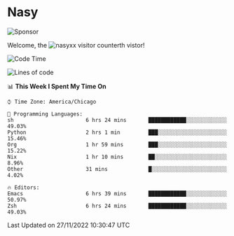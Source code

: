 # Nasy

<!--
<p align="center">
<img height="200" src="https://github-readme-stats.vercel.app/api?username=nasyxx&count_private=true&show_icons=true&theme=dracula&include_all_commits=true"/>
<img height="200" src="https://github-readme-stats.vercel.app/api/top-langs/?username=nasyxx&theme=dracula&hide=html,jupyter+notebook&count_private=true&show_icons=true"/>
</p>

  
----------------
-->

![Sponsor](https://img.shields.io/static/v1.svg?label=Sponsor&message=%E2%9D%A4&logo=GitHub&style=flat&color=pink)
 
Welcome, the ![nasyxx visitor counter](https://count.getloli.com/get/@nasyxx?theme=rule34)th vistor!
 
<!--START_SECTION:waka-->
![Code Time](http://img.shields.io/badge/Code%20Time-2%2C866%20hrs%2038%20mins-blue)

![Lines of code](https://img.shields.io/badge/From%20Hello%20World%20I%27ve%20Written-5%20Million%20lines%20of%20code-blue)

📊 **This Week I Spent My Time On** 

```text
⌚︎ Time Zone: America/Chicago

💬 Programming Languages: 
sh                       6 hrs 24 mins       ████████████░░░░░░░░░░░░░   49.03% 
Python                   2 hrs 1 min         ███░░░░░░░░░░░░░░░░░░░░░░   15.46% 
Org                      1 hr 59 mins        ███░░░░░░░░░░░░░░░░░░░░░░   15.22% 
Nix                      1 hr 10 mins        ██░░░░░░░░░░░░░░░░░░░░░░░   8.96% 
Other                    31 mins             █░░░░░░░░░░░░░░░░░░░░░░░░   4.02%

🔥 Editors: 
Emacs                    6 hrs 39 mins       ████████████░░░░░░░░░░░░░   50.97% 
Zsh                      6 hrs 24 mins       ████████████░░░░░░░░░░░░░   49.03%

```


 Last Updated on 27/11/2022 10:30:47 UTC
<!--END_SECTION:waka-->

<!-- ![visitors](https://visitor-badge.laobi.icu/badge?page_id=nasyxx.nasyxx) -->
